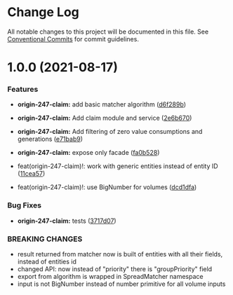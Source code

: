 # Change Log

All notable changes to this project will be documented in this file.
See [Conventional Commits](https://conventionalcommits.org) for commit guidelines.

# 1.0.0 (2021-08-17)


### Features

* **origin-247-claim:** add basic matcher algorithm ([d6f289b](https://github.com/energywebfoundation/origin-247-sdk/commit/d6f289bd6305d45088a3c4db9a3c999b8ccdbec1))
* **origin-247-claim:** Add claim module and service ([2e6b670](https://github.com/energywebfoundation/origin-247-sdk/commit/2e6b67057af46fe089fd0fe48be0e703e5beb78f))
* **origin-247-claim:** Add filtering of zero value consumptions and generations ([e71bab9](https://github.com/energywebfoundation/origin-247-sdk/commit/e71bab9f4938a644a019cdb9dd48ecbac67aa0fa))
* **origin-247-claim:** expose only facade ([fa0b528](https://github.com/energywebfoundation/origin-247-sdk/commit/fa0b528fa6f496b5b6635c4c03db0be87f60c0ca))


* feat(origin-247-claim)!: work with generic entities instead of entity ID ([11cea57](https://github.com/energywebfoundation/origin-247-sdk/commit/11cea57937cd256ab10e9179b52d29f1366183fd))
* feat(origin-247-claim)!: use BigNumber for volumes ([dcd1dfa](https://github.com/energywebfoundation/origin-247-sdk/commit/dcd1dfab5e3d1e2fa8f9c62680bee370a952d59d))


### Bug Fixes

* **origin-247-claim:** tests ([3717d07](https://github.com/energywebfoundation/origin-247-sdk/commit/3717d073aef7af3ff04c28698235179ea6b75125))


### BREAKING CHANGES

* result returned from matcher now is built of entities with all their fields, instead of entities id
* changed API: now instead of "priority" there is "groupPriority" field
* export from algorithm is wrapped in SpreadMatcher namespace
* input is not BigNumber instead of number primitive for all volume inputs
